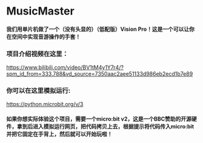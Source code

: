 # MusicMaster
#### 我们用单片机做了一个（没有头显的）（低配版）Vision Pro！这是一个可以让你在空间中实现音游操作的手套！

### 项目介绍视频在这里：
https://www.bilibili.com/video/BV1tM4y1Y7r4/?spm_id_from=333.788&vd_source=7350aac2aee51133d986eb2ecd1b7e89

### 你可以在这里模拟运行:
https://python.microbit.org/v/3

#### 如果你想实际体验这个项目，需要一个micro:bit v2，这是一个BBC赞助的开源硬件，拿到后进入模拟运行网页，把代码拷贝上去，根据提示将代码传入micro:bit并把它固定在手背上，然后就可以开始玩啦！

